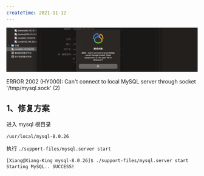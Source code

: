 ```yaml
---
createTime: 2021-11-12
---
```




![](images/image-20211118111700434.png)


ERROR 2002 (HY000): Can't connect to local MySQL server through socket '/tmp/mysql.sock' (2)

## 1、修复方案

进入 mysql 根目录

```
/usr/local/mysql-8.0.26
```

执行 `./support-files/mysql.server start`

```sh
[Xiang@Xiang-King mysql-8.0.26]$ ./support-files/mysql.server start
Starting MySQL.. SUCCESS! 
```


